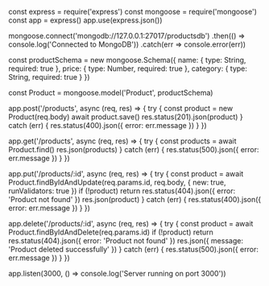 const express = require('express')
const mongoose = require('mongoose')
const app = express()
app.use(express.json())

mongoose.connect('mongodb://127.0.0.1:27017/productsdb')
  .then(() => console.log('Connected to MongoDB'))
  .catch(err => console.error(err))

const productSchema = new mongoose.Schema({
  name: { type: String, required: true },
  price: { type: Number, required: true },
  category: { type: String, required: true }
})

const Product = mongoose.model('Product', productSchema)

app.post('/products', async (req, res) => {
  try {
    const product = new Product(req.body)
    await product.save()
    res.status(201).json(product)
  } catch (err) {
    res.status(400).json({ error: err.message })
  }
})

app.get('/products', async (req, res) => {
  try {
    const products = await Product.find()
    res.json(products)
  } catch (err) {
    res.status(500).json({ error: err.message })
  }
})

app.put('/products/:id', async (req, res) => {
  try {
    const product = await Product.findByIdAndUpdate(req.params.id, req.body, { new: true, runValidators: true })
    if (!product) return res.status(404).json({ error: 'Product not found' })
    res.json(product)
  } catch (err) {
    res.status(400).json({ error: err.message })
  }
})

app.delete('/products/:id', async (req, res) => {
  try {
    const product = await Product.findByIdAndDelete(req.params.id)
    if (!product) return res.status(404).json({ error: 'Product not found' })
    res.json({ message: 'Product deleted successfully' })
  } catch (err) {
    res.status(500).json({ error: err.message })
  }
})

app.listen(3000, () => console.log('Server running on port 3000'))
